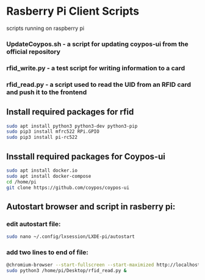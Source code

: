 # Rasberry Pi Client Scripts
scripts running on raspberry pi

### UpdateCoypos.sh - a script for updating coypos-ui from the official repository
### rfid_write.py - a test script for writing information to a card
### rfid_read.py - a script used to read the UID from an RFID card and push it to the frontend

## Install required packages for rfid

```sh
sudo apt install python3 python3-dev python3-pip 
sudo pip3 install mfrc522 RPi.GPIO
sudo pip3 install pi-rc522
```
## Insstall required packages for Coypos-ui
```sh
sudo apt install docker.io
sudo apt install docker-compose
cd /home/pi
git clone https://github.com/coypos/coypos-ui
```

## Autostart browser and script in rasberry pi:

### edit autostart file:
```sh
sudo nano ~/.config/lxsession/LXDE-pi/autostart
```
### add two lines to end of file:
```sh
@chromium-browser --start-fullscreen --start-maximized http://localhost:8080/
sudo python3 /home/pi/Desktop/rfid_read.py &
```
